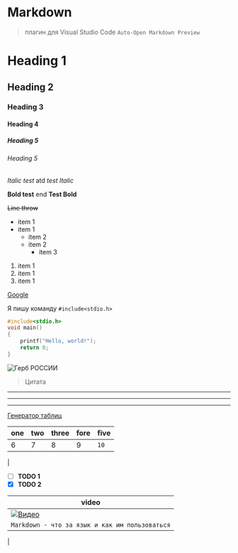 # Markdown
<!-- Плагин для просмотров в Visual Studio Code -->
> плагин для Visual Studio Code
 `Auto-Open Markdown Preview`
 <!-- Заголовки -->
# Heading 1
## Heading 2
### Heading 3
#### Heading 4
##### Heading 5
###### Heading 5

<!-- Выделение -->
_Italic test_ atd *test Italic*

__Bold test__ end **Test Bold**

~~Line throw~~

<!-- Списки -->
* item 1
* item 1
  * item 2
  * item 2
    * item 3
1. item 1
1. item 1
1. item 1

<!-- Ссылка -->
[Google](http://google.com)
<!-- Код -->
Я пишу команду `#include<stdio.h>`
```C
#include<stdio.h>
void main()
{
    printf("Hello, world!");
    return 0;
}
```
<!-- Картинки -->
![Герб РОССИИ](https://upload.wikimedia.org/wikipedia/commons/archive/2/29/20200505072218%21Coat_of_Arms_of_the_Russian_Federation_2.svg)

<!-- Цитаты -->

> Цитата
<!-- Горизонтальные линии -->

---
***
___

<!-- Таблицы -->
[Генератор таблиц](https://www.tablesgenerator.com/markdown_tables)

| one | two | three | fore | five |
|-----|-----|-------|------|------|
| 6   | 7   | 8     | 9    | `10` |
| 

<!-- Список дел -->
 - [ ] __TODO 1__
 - [x] __TODO 2__
 <!-- Youtube video-->
 <!-- [![text](ссылка на картинку)](ссылка на видео)-->
 |**video**|
 |-|
 |[![Видео](https://pngicon.ru/file/uploads/youtube-1-128x128.png)](https://www.youtube.com/watch?v=jPKi2Addbxw)|
 |`Markdown - что за язык и как им пользоваться`|
 |

 